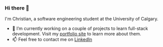 ### Hi there 👋

I'm Christian, a software engineering student at the University of Calgary.

- 🔭 I’m currently working on a couple of projects to learn full-stack development. Visit my [portfolio site](https://chvaldez10.github.io/) to learn more about them.
- 📫 Feel free to contact me on [LinkedIn](https://www.linkedin.com/in/chvaldez10/)
